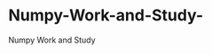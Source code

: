   # Numpy-Work-and-Study-
Numpy Work and Study 
                
                
              
                                  
                  
                                                         
                                                                                                               
                    
                                            
                       
               
             
